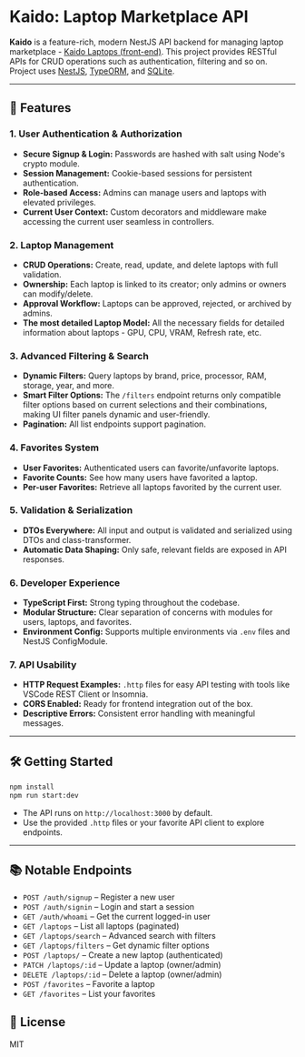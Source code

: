 # Kaido: Laptop Marketplace API

**Kaido** is a feature-rich, modern NestJS API backend for managing laptop marketplace - [Kaido Laptops (front-end)](https://https://github.com/ajikia15/klaptFront). This project provides RESTful APIs for CRUD operations such as authentication, filtering and so on. Project uses [NestJS](https://nestjs.com/), [TypeORM](https://typeorm.io/), and [SQLite](https://www.sqlite.org/).

---

## 🚀 Features

### 1. **User Authentication & Authorization**

- **Secure Signup & Login:** Passwords are hashed with salt using Node's crypto module.
- **Session Management:** Cookie-based sessions for persistent authentication.
- **Role-based Access:** Admins can manage users and laptops with elevated privileges.
- **Current User Context:** Custom decorators and middleware make accessing the current user seamless in controllers.

### 2. **Laptop Management**

- **CRUD Operations:** Create, read, update, and delete laptops with full validation.
- **Ownership:** Each laptop is linked to its creator; only admins or owners can modify/delete.
- **Approval Workflow:** Laptops can be approved, rejected, or archived by admins.
- **The most detailed Laptop Model:** All the necessary fields for detailed information about laptops - GPU, CPU, VRAM, Refresh rate, etc.

### 3. **Advanced Filtering & Search**

- **Dynamic Filters:** Query laptops by brand, price, processor, RAM, storage, year, and more.
- **Smart Filter Options:** The `/filters` endpoint returns only compatible filter options based on current selections and their combinations, making UI filter panels dynamic and user-friendly.
- **Pagination:** All list endpoints support pagination.

### 4. **Favorites System**

- **User Favorites:** Authenticated users can favorite/unfavorite laptops.
- **Favorite Counts:** See how many users have favorited a laptop.
- **Per-user Favorites:** Retrieve all laptops favorited by the current user.

### 5. **Validation & Serialization**

- **DTOs Everywhere:** All input and output is validated and serialized using DTOs and class-transformer.
- **Automatic Data Shaping:** Only safe, relevant fields are exposed in API responses.

### 6. **Developer Experience**

- **TypeScript First:** Strong typing throughout the codebase.
- **Modular Structure:** Clear separation of concerns with modules for users, laptops, and favorites.
- **Environment Config:** Supports multiple environments via `.env` files and NestJS ConfigModule.

### 7. **API Usability**

- **HTTP Request Examples:** `.http` files for easy API testing with tools like VSCode REST Client or Insomnia.
- **CORS Enabled:** Ready for frontend integration out of the box.
- **Descriptive Errors:** Consistent error handling with meaningful messages.

---

## 🛠️ Getting Started

```bash
npm install
npm run start:dev
```

- The API runs on `http://localhost:3000` by default.
- Use the provided `.http` files or your favorite API client to explore endpoints.

---

## 📚 Notable Endpoints

- `POST /auth/signup` – Register a new user
- `POST /auth/signin` – Login and start a session
- `GET /auth/whoami` – Get the current logged-in user
- `GET /laptops` – List all laptops (paginated)
- `GET /laptops/search` – Advanced search with filters
- `GET /laptops/filters` – Get dynamic filter options
- `POST /laptops/` – Create a new laptop (authenticated)
- `PATCH /laptops/:id` – Update a laptop (owner/admin)
- `DELETE /laptops/:id` – Delete a laptop (owner/admin)
- `POST /favorites` – Favorite a laptop
- `GET /favorites` – List your favorites

## 📄 License

MIT
